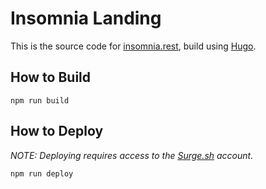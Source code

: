 # Insomnia Landing

This is the source code for [insomnia.rest](https://insomnia.rest), build using
[Hugo](https://gohugo.io/).

## How to Build

```shell
npm run build
```

## How to Deploy

_NOTE: Deploying requires access to the [Surge.sh](https://surge.sh/) account._

```shell
npm run deploy
```
